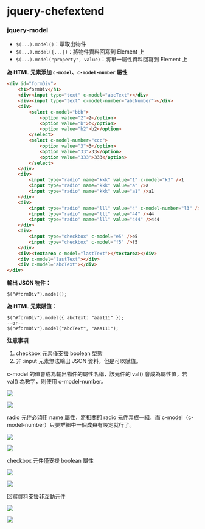 # jquery-chefextend

### jquery-model

- `$(...).model()`：萃取出物件
- `$(...).model({...})`：將物件資料回寫到 Element 上
- `$(...).model("property", value)`：將單一屬性資料回寫到 Element 上

**為 HTML 元素添加 `c-model`、`c-model-number` 屬性**

```html
<div id="formDiv">
    <h1>formDiv</h1>
    <div><input type="text" c-model="abcText"></div>
    <div><input type="text" c-model-number="abcNumber"></div>
    <div>
        <select c-model="bbb">
            <option value="2">2</option>
            <option value="b">b</option>
            <option value="b2">b2</option>
        </select>
        <select c-model-number="ccc">
            <option value="3">3</option>
            <option value="33">33</option>
            <option value="333">333</option>
        </select>
    </div>
    <div>
        <input type="radio" name="kkk" value="1" c-model="k3" />1
        <input type="radio" name="kkk" value="a" />a
        <input type="radio" name="kkk" value="a1" />a1
    </div>
    <div>
        <input type="radio" name="lll" value="4" c-model-number="l3" />4
        <input type="radio" name="lll" value="44" />44
        <input type="radio" name="lll" value="444" />444
    </div>
    <div>
        <input type="checkbox" c-model="e5" />e5
        <input type="checkbox" c-model="f5" />f5
    </div>
    <div><textarea c-model="lastText"></textarea></div>
    <div c-model="lastText"></div>
    <div c-model="abcText"></div>
</div>
```

**輸出 JSON 物件：**

```
$("#formDiv").model();
```

**為 HTML 元素賦值：**

```
$("#formDiv").model({ abcText: "aaa111" });
--or--
$("#formDiv").model("abcText", "aaa111");
```

**注意事項**

1. checkbox 元素僅支援 boolean 型態
2. 非 :input 元素無法輸出 JSON 資料，但是可以賦值。

c-model 的值會成為輸出物件的屬性名稱，該元件的 val() 會成為屬性值，若 val() 為數字，則使用 c-model-number。

![](https://i.imgur.com/dVBVWLr.png)

![](https://i.imgur.com/YrFErA2.png)

radio 元件必須用 name 屬性，將相關的 radio 元件弄成一組，而 c-model（c-model-number）只要群組中一個成員有設定就行了。

![](https://i.imgur.com/Md1piJY.png)

![](https://i.imgur.com/5uE2HND.png)

checkbox 元件僅支援 boolean 屬性

![](https://i.imgur.com/rL7jecb.png)

![](https://i.imgur.com/dY3R5MV.png)

回寫資料支援非互動元件

![](https://i.imgur.com/Efu9qGw.png)

![](https://i.imgur.com/JuogqkK.png)
